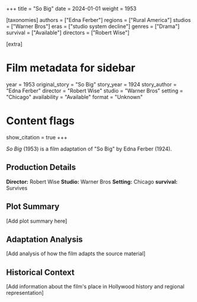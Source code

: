 +++
title = "So Big"
date = 2024-01-01
weight = 1953

[taxonomies]
authors = ["Edna Ferber"]
regions = ["Rural America"]
studios = ["Warner Bros"]
eras = ["studio system decline"]
genres = ["Drama"]
survival = ["Available"]
directors = ["Robert Wise"]

[extra]
# Film metadata for sidebar
year = 1953
original_story = "So Big"
story_year = 1924
story_author = "Edna Ferber"
director = "Robert Wise"
studio = "Warner Bros"
setting = "Chicago"
availability = "Available"
format = "Unknown"

# Content flags
show_citation = true
+++

*So Big* (1953) is a film adaptation of "So Big" by Edna Ferber (1924).

## Production Details

**Director:** Robert Wise
**Studio:** Warner Bros
**Setting:** Chicago
**survival:** Survives

## Plot Summary

[Add plot summary here]

## Adaptation Analysis

[Add analysis of how the film adapts the source material]

## Historical Context

[Add information about the film's place in Hollywood history and regional representation]